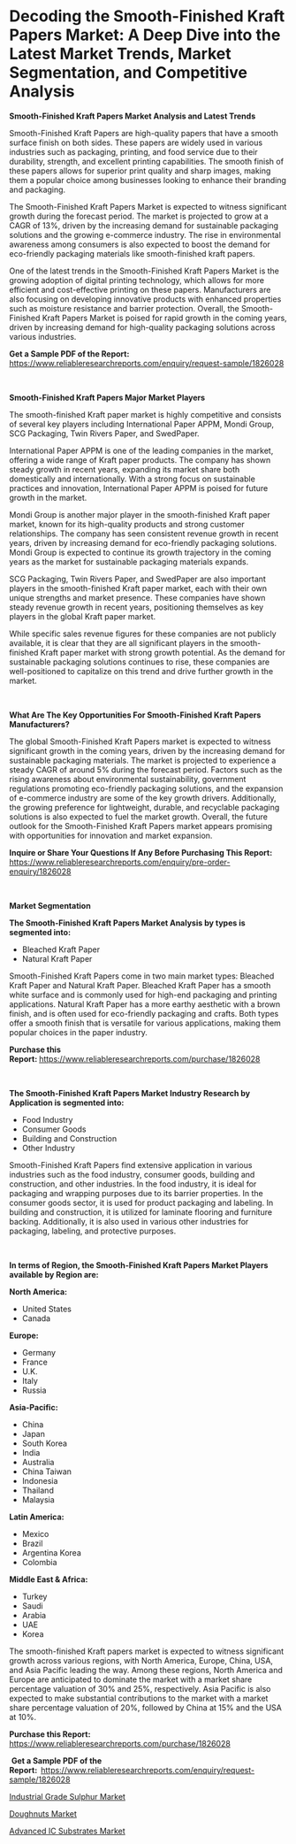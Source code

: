 <p><h1>Decoding the Smooth-Finished Kraft Papers Market: A Deep Dive into the Latest Market Trends, Market Segmentation, and Competitive Analysis</h1></p><p><strong>Smooth-Finished Kraft Papers Market Analysis and Latest Trends</strong></p>
<p><p>Smooth-Finished Kraft Papers are high-quality papers that have a smooth surface finish on both sides. These papers are widely used in various industries such as packaging, printing, and food service due to their durability, strength, and excellent printing capabilities. The smooth finish of these papers allows for superior print quality and sharp images, making them a popular choice among businesses looking to enhance their branding and packaging.</p><p>The Smooth-Finished Kraft Papers Market is expected to witness significant growth during the forecast period. The market is projected to grow at a CAGR of 13%, driven by the increasing demand for sustainable packaging solutions and the growing e-commerce industry. The rise in environmental awareness among consumers is also expected to boost the demand for eco-friendly packaging materials like smooth-finished kraft papers.</p><p>One of the latest trends in the Smooth-Finished Kraft Papers Market is the growing adoption of digital printing technology, which allows for more efficient and cost-effective printing on these papers. Manufacturers are also focusing on developing innovative products with enhanced properties such as moisture resistance and barrier protection. Overall, the Smooth-Finished Kraft Papers Market is poised for rapid growth in the coming years, driven by increasing demand for high-quality packaging solutions across various industries.</p></p>
<p><strong>Get a Sample PDF of the Report:&nbsp;</strong> <a href="https://www.reliableresearchreports.com/enquiry/request-sample/1826028">https://www.reliableresearchreports.com/enquiry/request-sample/1826028</a></p>
<p>&nbsp;</p>
<p><strong>Smooth-Finished Kraft Papers Major Market Players</strong></p>
<p><p>The smooth-finished Kraft paper market is highly competitive and consists of several key players including International Paper APPM, Mondi Group, SCG Packaging, Twin Rivers Paper, and SwedPaper. </p><p>International Paper APPM is one of the leading companies in the market, offering a wide range of Kraft paper products. The company has shown steady growth in recent years, expanding its market share both domestically and internationally. With a strong focus on sustainable practices and innovation, International Paper APPM is poised for future growth in the market. </p><p>Mondi Group is another major player in the smooth-finished Kraft paper market, known for its high-quality products and strong customer relationships. The company has seen consistent revenue growth in recent years, driven by increasing demand for eco-friendly packaging solutions. Mondi Group is expected to continue its growth trajectory in the coming years as the market for sustainable packaging materials expands. </p><p>SCG Packaging, Twin Rivers Paper, and SwedPaper are also important players in the smooth-finished Kraft paper market, each with their own unique strengths and market presence. These companies have shown steady revenue growth in recent years, positioning themselves as key players in the global Kraft paper market. </p><p>While specific sales revenue figures for these companies are not publicly available, it is clear that they are all significant players in the smooth-finished Kraft paper market with strong growth potential. As the demand for sustainable packaging solutions continues to rise, these companies are well-positioned to capitalize on this trend and drive further growth in the market.</p></p>
<p>&nbsp;</p>
<p><strong>What Are The Key Opportunities For Smooth-Finished Kraft Papers Manufacturers?</strong></p>
<p><p>The global Smooth-Finished Kraft Papers market is expected to witness significant growth in the coming years, driven by the increasing demand for sustainable packaging materials. The market is projected to experience a steady CAGR of around 5% during the forecast period. Factors such as the rising awareness about environmental sustainability, government regulations promoting eco-friendly packaging solutions, and the expansion of e-commerce industry are some of the key growth drivers. Additionally, the growing preference for lightweight, durable, and recyclable packaging solutions is also expected to fuel the market growth. Overall, the future outlook for the Smooth-Finished Kraft Papers market appears promising with opportunities for innovation and market expansion.</p></p>
<p><strong>Inquire or Share Your Questions If Any Before Purchasing This Report:</strong> <a href="https://www.reliableresearchreports.com/enquiry/pre-order-enquiry/1826028">https://www.reliableresearchreports.com/enquiry/pre-order-enquiry/1826028</a></p>
<p>&nbsp;</p>
<p><strong>Market Segmentation</strong></p>
<p><strong>The Smooth-Finished Kraft Papers Market Analysis by types is segmented into:</strong></p>
<p><ul><li>Bleached Kraft Paper</li><li>Natural Kraft Paper</li></ul></p>
<p><p>Smooth-Finished Kraft Papers come in two main market types: Bleached Kraft Paper and Natural Kraft Paper. Bleached Kraft Paper has a smooth white surface and is commonly used for high-end packaging and printing applications. Natural Kraft Paper has a more earthy aesthetic with a brown finish, and is often used for eco-friendly packaging and crafts. Both types offer a smooth finish that is versatile for various applications, making them popular choices in the paper industry.</p></p>
<p><strong>Purchase this Report:&nbsp;</strong><a href="https://www.reliableresearchreports.com/purchase/1826028">https://www.reliableresearchreports.com/purchase/1826028</a></p>
<p>&nbsp;</p>
<p><strong>The Smooth-Finished Kraft Papers Market Industry Research by Application is segmented into:</strong></p>
<p><ul><li>Food Industry</li><li>Consumer Goods</li><li>Building and Construction</li><li>Other Industry</li></ul></p>
<p><p>Smooth-Finished Kraft Papers find extensive application in various industries such as the food industry, consumer goods, building and construction, and other industries. In the food industry, it is ideal for packaging and wrapping purposes due to its barrier properties. In the consumer goods sector, it is used for product packaging and labeling. In building and construction, it is utilized for laminate flooring and furniture backing. Additionally, it is also used in various other industries for packaging, labeling, and protective purposes.</p></p>
<p>&nbsp;</p>
<p><strong>In terms of Region, the Smooth-Finished Kraft Papers Market Players available by Region are:</strong></p>
<p>
    <p> <strong> North America: </strong>
        <ul>
            <li>United States</li>
            <li>Canada</li>
        </ul>
        </p> 
    <p> <strong> Europe: </strong>
        <ul>
            <li>Germany</li>
            <li>France</li>
            <li>U.K.</li>
            <li>Italy</li>
            <li>Russia</li>
        </ul>
        </p> 
    <p> <strong> Asia-Pacific: </strong>
        <ul>
            <li>China</li>
            <li>Japan</li>
            <li>South Korea</li>
            <li>India</li>
            <li>Australia</li>
            <li>China Taiwan</li>
            <li>Indonesia</li>
            <li>Thailand</li>
            <li>Malaysia</li>
        </ul>
        </p> 
    <p> <strong> Latin America: </strong>
        <ul>
            <li>Mexico</li>
            <li>Brazil</li>
            <li>Argentina Korea</li>
            <li>Colombia</li>
        </ul>
        </p> 
    <p> <strong> Middle East & Africa: </strong>
        <ul>
            <li>Turkey</li>
            <li>Saudi</li>
            <li>Arabia</li>
            <li>UAE</li>
            <li>Korea</li>
        </ul>
    </p>
    </p>
<p><p>The smooth-finished Kraft papers market is expected to witness significant growth across various regions, with North America, Europe, China, USA, and Asia Pacific leading the way. Among these regions, North America and Europe are anticipated to dominate the market with a market share percentage valuation of 30% and 25%, respectively. Asia Pacific is also expected to make substantial contributions to the market with a market share percentage valuation of 20%, followed by China at 15% and the USA at 10%.</p></p>
<p><strong>Purchase this Report: </strong><a href="https://www.reliableresearchreports.com/purchase/1826028">https://www.reliableresearchreports.com/purchase/1826028</a></p>
<p>&nbsp;<strong>Get a Sample PDF of the Report:&nbsp;&nbsp;</strong><a href="https://www.reliableresearchreports.com/enquiry/request-sample/1826028">https://www.reliableresearchreports.com/enquiry/request-sample/1826028</a></p>
<p><strong></strong></p>
<p><p><a href="https://gratis-rainforest-2ca.notion.site/Industrial-Grade-Sulphur-Market-Size-Share-Trends-Analysis-Report-By-Material-By-Type-By-End-us-107d373f67754950bc9d1b02cffdc6b6">Industrial Grade Sulphur Market</a></p><p><a href="https://view.publitas.com/reportprime-1/doughnuts-market-challenges-opportunities-and-growth-drivers-and-major-market-players-forecasted-for-period-from-2024-2031/">Doughnuts Market</a></p><p><a href="https://crocus-run-b5a.notion.site/Advanced-IC-Substrates-Market-Size-Furnishes-Valuable-Information-Encompassing-Market-Share-Market--9b8d84c160804c0f8a3802d208e05153">Advanced IC Substrates Market</a></p></p>